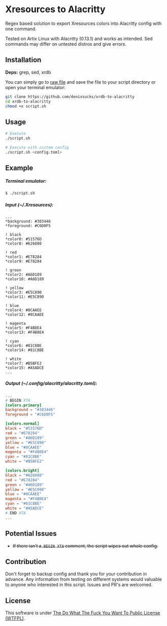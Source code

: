 # Xresources to Alacritty

Regex based solution to export Xresources colors into Alacritty config with one command.

Tested on Artix Linux with Alacritty (0.13.1) and works as intended.
Sed commands may differ on untested distros and give errors.

## Installation
**Deps:** grep, sed, xrdb

You can simply go to [raw file](https://github.com/denixsucks/xrdb-to-alacritty/raw/master/script.sh) and save the file to your script directory or open your terminal emulator:

```sh
git clone https://github.com/denixsucks/xrdb-to-alacritty
cd xrdb-to-alacritty
chmod +x script.sh
```

## Usage
```sh
# Execute
./script.sh

# Execute with custom config
./script.sh <config.toml>
```

## Example

##### Terminal emulator:

```bash
$ ./script.sh
```

##### Input (~/.Xresources):

```
...
*background: #303446
*foreground: #C6D0F5

! black
*color0: #51576D
*color8: #626880

! red
*color1: #E78284
*color9: #E78284

! green
*color2: #A6D189
*color10: #A6D189

! yellow
*color3: #E5C890
*color11: #E5C890

! blue
*color4: #8CAAEE
*color12: #8CAAEE

! magenta
*color5: #F4B8E4
*color13: #F4B8E4

! cyan
*color6: #81C8BE
*color14: #81C8BE

! white
*color7: #B5BFE2
*color15: #A5ADCE
...

```

##### Output (~/.config/alacritty/alacritty.toml):

```toml
...
# BEGIN XTA
[colors.primary]
background = "#303446"
foreground = "#C6D0F5"

[colors.normal]
black = "#51576D"
red = "#E78284"
green = "#A6D189"
yellow = "#E5C890"
blue = "#8CAAEE"
magenta = "#F4B8E4"
cyan = "#81C8BE"
white = "#B5BFE2"

[colors.bright]
black = "#626880"
red = "#E78284"
green = "#A6D189"
yellow = "#E5C890"
blue = "#8CAAEE"
magenta = "#F4B8E4"
cyan = "#81C8BE"
white = "#A5ADCE"
# END XTA
...
```

## Potential Issues
- ~~If there isn't ``# BEGIN XTA`` comment, the script wipes out whole config.~~

## Contribution
Don't forget to backup config and thank you for your contribution in advance. Any information from testing on different systems would valuable to anyone who interested in this script. Issues and PR's are welcomed.

## License
This software is under [The Do What The Fuck You Want To Public License (WTFPL)](http://www.wtfpl.net/about/).
